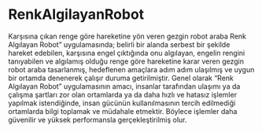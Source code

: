 # RenkAlgilayanRobot
Karşısına çıkan renge göre hareketine yön veren gezgin robot araba
Renk Algılayan Robot” uygulamasında; belirli bir alanda serbest bir şekilde hareket edebilen, karşısına engel çıktığında onu algılayan, engelin rengini tanıyabilen ve algılamış olduğu renge göre hareketine karar veren gezgin robot araba tasarlanmış, hedeflenen amaçlara adım adım ulaşılmış ve uygun bir ortamda denenerek çalışır duruma getirilmiştir. Genel olarak “Renk Algılayan Robot” uygulamasının amacı, insanlar tarafından ulaşımı ya da çalışma şartları zor olan ortamlarda ya da daha hızlı ve hatasız işlemler yapılmak istendiğinde, insan gücünün kullanılmasının tercih edilmediği ortamlarda bilgi toplamak ve müdahale etmektir. Böylece işlemler daha güvenilir ve yüksek performansla gerçekleştirilmiş olur.
